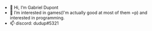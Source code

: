 - 👋 Hi, I’m Gabriel Dupont
- 👀 I’m interested in games(I'm actually good at most of them =p) and interested in programming.
- 📫 discord: dudup#5321 

